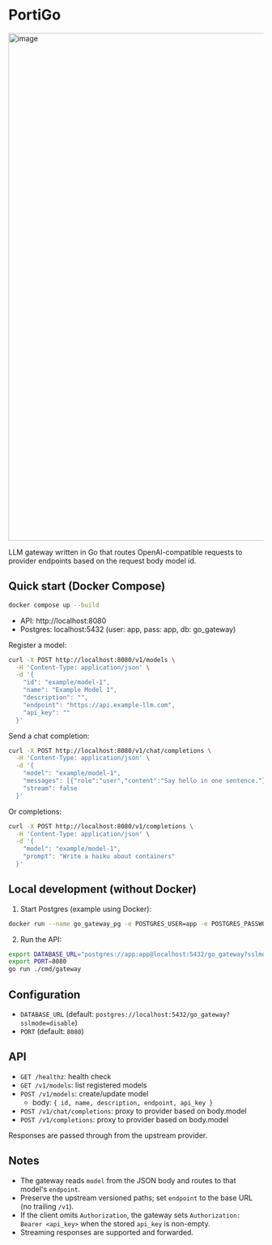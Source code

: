 # PortiGo
<img width="1000" height="1000" alt="image" src="https://github.com/user-attachments/assets/77a7c044-5603-4c85-a292-836a88bbd242" />


LLM gateway written in Go that routes OpenAI-compatible requests to provider endpoints based on the request body model id.

## Quick start (Docker Compose)

```bash
docker compose up --build
```

- API: http://localhost:8080
- Postgres: localhost:5432 (user: app, pass: app, db: go_gateway)

Register a model:
```bash
curl -X POST http://localhost:8080/v1/models \
  -H 'Content-Type: application/json' \
  -d '{
    "id": "example/model-1",
    "name": "Example Model 1",
    "description": "",
    "endpoint": "https://api.example-llm.com",
    "api_key": ""
  }'
```

Send a chat completion:
```bash
curl -X POST http://localhost:8080/v1/chat/completions \
  -H 'Content-Type: application/json' \
  -d '{
    "model": "example/model-1",
    "messages": [{"role":"user","content":"Say hello in one sentence."}],
    "stream": false
  }'
```

Or completions:
```bash
curl -X POST http://localhost:8080/v1/completions \
  -H 'Content-Type: application/json' \
  -d '{
    "model": "example/model-1",
    "prompt": "Write a haiku about containers"
  }'
```

## Local development (without Docker)

1) Start Postgres (example using Docker):
```bash
docker run --name go_gateway_pg -e POSTGRES_USER=app -e POSTGRES_PASSWORD=app -e POSTGRES_DB=go_gateway -p 5432:5432 -d postgres:16-alpine
```

2) Run the API:
```bash
export DATABASE_URL="postgres://app:app@localhost:5432/go_gateway?sslmode=disable"
export PORT=8080
go run ./cmd/gateway
```

## Configuration

- `DATABASE_URL` (default: `postgres://localhost:5432/go_gateway?sslmode=disable`)
- `PORT` (default: `8080`)

## API

- `GET /healthz`: health check
- `GET /v1/models`: list registered models
- `POST /v1/models`: create/update model
  - body: `{ id, name, description, endpoint, api_key }`
- `POST /v1/chat/completions`: proxy to provider based on body.model
- `POST /v1/completions`: proxy to provider based on body.model

Responses are passed through from the upstream provider.

## Notes

- The gateway reads `model` from the JSON body and routes to that model's `endpoint`.
- Preserve the upstream versioned paths; set `endpoint` to the base URL (no trailing `/v1`).
- If the client omits `Authorization`, the gateway sets `Authorization: Bearer <api_key>` when the stored `api_key` is non-empty.
- Streaming responses are supported and forwarded.
